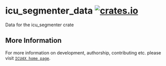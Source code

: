 # icu_segmenter_data [![crates.io](https://img.shields.io/crates/v/icu_segmenter_data)](https://crates.io/crates/icu_segmenter_data)

Data for the icu_segmenter crate

## More Information

For more information on development, authorship, contributing etc. please visit [`ICU4X home page`](https://github.com/unicode-org/icu4x).
